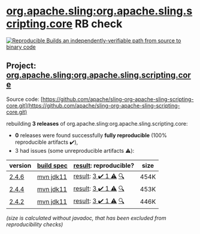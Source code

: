 [org.apache.sling:org.apache.sling.scripting.core](https://search.maven.org/artifact/org.apache.sling/org.apache.sling.scripting.core/) RB check
=======

[![Reproducible Builds](https://reproducible-builds.org/images/logos/rb.svg) an independently-verifiable path from source to binary code](https://reproducible-builds.org/)

## Project: [org.apache.sling:org.apache.sling.scripting.core](https://search.maven.org/artifact/org.apache.sling/org.apache.sling.scripting.core/)

Source code: [https://github.com/apache/sling-org-apache-sling-scripting-core.git](https://github.com/apache/sling-org-apache-sling-scripting-core.git)

rebuilding **3 releases** of org.apache.sling:org.apache.sling.scripting.core:
- **0** releases were found successfully **fully reproducible** (100% reproducible artifacts :heavy_check_mark:),
- 3 had issues (some unreproducible artifacts :warning:):

| version | [build spec](/BUILDSPEC.md) | [result](https://reproducible-builds.org/docs/jvm/): reproducible? | size |
| -- | --------- | ------ | -- |
| [2.4.6](https://search.maven.org/artifact/org.apache.sling/org.apache.sling.scripting.core/2.4.6/pom) | [mvn jdk11](org.apache.sling.scripting.core-2.4.6.buildspec) | [result](org.apache.sling.scripting.core-2.4.6.buildinfo): [3 :heavy_check_mark:  1 :warning:](org.apache.sling.scripting.core-2.4.6.buildcompare) [:mag:](org.apache.sling.scripting.core-2.4.6.diffoscope) | 454K |
| [2.4.4](https://search.maven.org/artifact/org.apache.sling/org.apache.sling.scripting.core/2.4.4/pom) | [mvn jdk11](org.apache.sling.scripting.core-2.4.4.buildspec) | [result](org.apache.sling.scripting.core-2.4.4.buildinfo): [3 :heavy_check_mark:  1 :warning:](org.apache.sling.scripting.core-2.4.4.buildcompare) [:mag:](org.apache.sling.scripting.core-2.4.4.diffoscope) | 453K |
| [2.4.2](https://search.maven.org/artifact/org.apache.sling/org.apache.sling.scripting.core/2.4.2/pom) | [mvn jdk11](org.apache.sling.scripting.core-2.4.2.buildspec) | [result](org.apache.sling.scripting.core-2.4.2.buildinfo): [3 :heavy_check_mark:  1 :warning:](org.apache.sling.scripting.core-2.4.2.buildcompare) [:mag:](org.apache.sling.scripting.core-2.4.2.diffoscope) | 446K |

<i>(size is calculated without javadoc, that has been excluded from reproducibility checks)</i>
